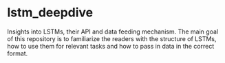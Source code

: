 # lstm_deepdive
Insights into LSTMs, their API and data feeding mechanism. The main goal of this repository is to familiarize the  readers with the structure of LSTMs, how to use them for relevant tasks and how to pass in data in the correct format.
